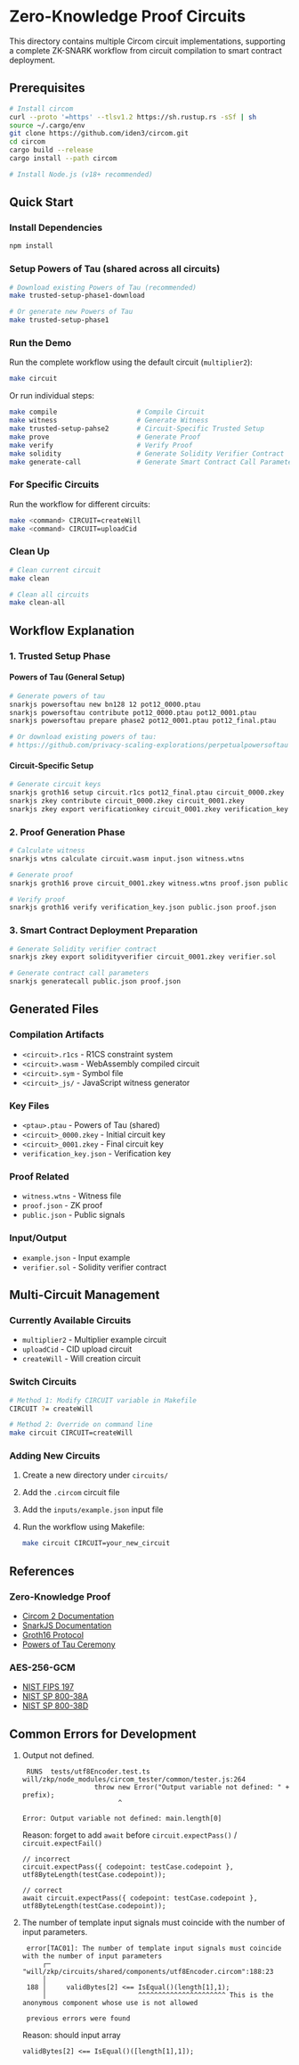 # Zero-Knowledge Proof Circuits

This directory contains multiple Circom circuit implementations, supporting a complete ZK-SNARK workflow from circuit compilation to smart contract deployment.

## Prerequisites

```bash
# Install circom
curl --proto '=https' --tlsv1.2 https://sh.rustup.rs -sSf | sh
source ~/.cargo/env
git clone https://github.com/iden3/circom.git
cd circom
cargo build --release
cargo install --path circom

# Install Node.js (v18+ recommended)
```

## Quick Start

### Install Dependencies

```bash
npm install
```

### Setup Powers of Tau (shared across all circuits)

```bash
# Download existing Powers of Tau (recommended)
make trusted-setup-phase1-download

# Or generate new Powers of Tau
make trusted-setup-phase1
```

### Run the Demo

Run the complete workflow using the default circuit (`multiplier2`):

```bash
make circuit
```

Or run individual steps:

```bash
make compile                    # Compile Circuit
make witness                    # Generate Witness
make trusted-setup-pahse2       # Circuit-Specific Trusted Setup
make prove                      # Generate Proof
make verify                     # Verify Proof
make solidity                   # Generate Solidity Verifier Contract
make generate-call              # Generate Smart Contract Call Parameters
```

### For Specific Circuits

Run the workflow for different circuits:

```bash
make <command> CIRCUIT=createWill
make <command> CIRCUIT=uploadCid
```

### Clean Up

```bash
# Clean current circuit
make clean

# Clean all circuits
make clean-all
```

## Workflow Explanation

### 1. Trusted Setup Phase

#### Powers of Tau (General Setup)

```bash
# Generate powers of tau
snarkjs powersoftau new bn128 12 pot12_0000.ptau
snarkjs powersoftau contribute pot12_0000.ptau pot12_0001.ptau
snarkjs powersoftau prepare phase2 pot12_0001.ptau pot12_final.ptau

# Or download existing powers of tau:
# https://github.com/privacy-scaling-explorations/perpetualpowersoftau
```

#### Circuit-Specific Setup

```bash
# Generate circuit keys
snarkjs groth16 setup circuit.r1cs pot12_final.ptau circuit_0000.zkey
snarkjs zkey contribute circuit_0000.zkey circuit_0001.zkey
snarkjs zkey export verificationkey circuit_0001.zkey verification_key.json
```

### 2. Proof Generation Phase

```bash
# Calculate witness
snarkjs wtns calculate circuit.wasm input.json witness.wtns

# Generate proof
snarkjs groth16 prove circuit_0001.zkey witness.wtns proof.json public.json

# Verify proof
snarkjs groth16 verify verification_key.json public.json proof.json
```

### 3. Smart Contract Deployment Preparation

```bash
# Generate Solidity verifier contract
snarkjs zkey export solidityverifier circuit_0001.zkey verifier.sol

# Generate contract call parameters
snarkjs generatecall public.json proof.json
```

## Generated Files

### Compilation Artifacts

- `<circuit>.r1cs` - R1CS constraint system
- `<circuit>.wasm` - WebAssembly compiled circuit
- `<circuit>.sym` - Symbol file
- `<circuit>_js/` - JavaScript witness generator

### Key Files

- `<ptau>.ptau` - Powers of Tau (shared)
- `<circuit>_0000.zkey` - Initial circuit key
- `<circuit>_0001.zkey` - Final circuit key
- `verification_key.json` - Verification key

### Proof Related

- `witness.wtns` - Witness file
- `proof.json` - ZK proof
- `public.json` - Public signals

### Input/Output

- `example.json` - Input example
- `verifier.sol` - Solidity verifier contract

## Multi-Circuit Management

### Currently Available Circuits

- `multiplier2` - Multiplier example circuit
- `uploadCid` - CID upload circuit
- `createWill` - Will creation circuit

### Switch Circuits

```bash
# Method 1: Modify CIRCUIT variable in Makefile
CIRCUIT ?= createWill

# Method 2: Override on command line
make circuit CIRCUIT=createWill
```

### Adding New Circuits

1. Create a new directory under `circuits/`
2. Add the `.circom` circuit file
3. Add the `inputs/example.json` input file
4. Run the workflow using Makefile:

   ```bash
   make circuit CIRCUIT=your_new_circuit
   ```

## References

### Zero-Knowledge Proof

- [Circom 2 Documentation](https://docs.circom.io/getting-started/installation/)
- [SnarkJS Documentation](https://github.com/iden3/snarkjs)
- [Groth16 Protocol](https://eprint.iacr.org/2016/260.pdf)
- [Powers of Tau Ceremony](https://github.com/privacy-scaling-explorations/perpetualpowersoftau)

### AES-256-GCM

- [NIST FIPS 197](https://nvlpubs.nist.gov/nistpubs/FIPS/NIST.FIPS.197-upd1.pdf)
- [NIST SP 800-38A](https://nvlpubs.nist.gov/nistpubs/Legacy/SP/nistspecialpublication800-38a.pdf)
- [NIST SP 800-38D](https://nvlpubs.nist.gov/nistpubs/Legacy/SP/nistspecialpublication800-38d.pdf)

## Common Errors for Development

1. Output not defined.

   ```
    RUNS  tests/utf8Encoder.test.ts
   will/zkp/node_modules/circom_tester/common/tester.js:264
                     throw new Error("Output variable not defined: " + prefix);
                           ^

   Error: Output variable not defined: main.length[0]
   ```

   Reason: forget to add `await` before `circuit.expectPass()` / `circuit.expectFail()`

   ```
   // incorrect
   circuit.expectPass({ codepoint: testCase.codepoint }, utf8ByteLength(testCase.codepoint));

   // correct
   await circuit.expectPass({ codepoint: testCase.codepoint }, utf8ByteLength(testCase.codepoint));
   ```

2. The number of template input signals must coincide with the number of input parameters.

   ```
    error[TAC01]: The number of template input signals must coincide with the number of input parameters
        ┌─ "will/zkp/circuits/shared/components/utf8Encoder.circom":188:23
        │
    188 │     validBytes[2] <== IsEqual()(length[1],1);
        │                       ^^^^^^^^^^^^^^^^^^^^^^ This is the anonymous component whose use is not allowed

    previous errors were found
   ```

   Reason: should input array

   ```
   validBytes[2] <== IsEqual()([length[1],1]);
   ```

